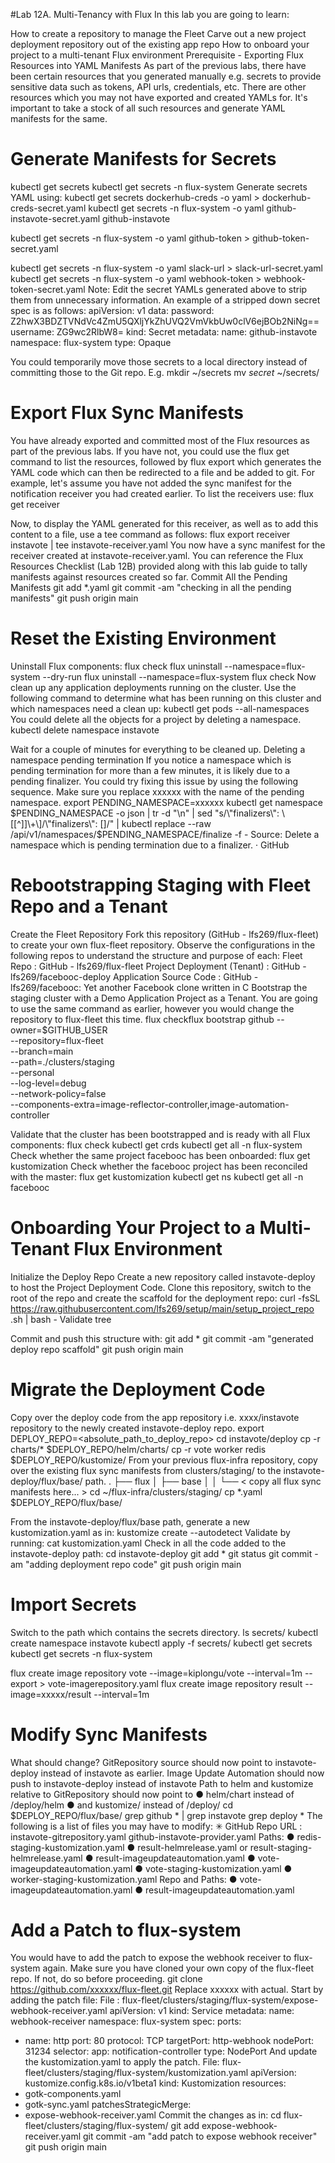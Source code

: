 #Lab 12A. Multi-Tenancy with Flux
In this lab you are going to learn:

How to create a repository to manage the Fleet
Carve out a new project deployment repository out of the existing app repo
How to onboard your project to a multi-tenant Flux environment
Prerequisite - Exporting Flux Resources into YAML Manifests
As part of the previous labs, there have been certain resources that you generated manually
e.g. secrets to provide sensitive data such as tokens, API urls, credentials, etc. There are other
resources which you may not have exported and created YAMLs for. It's important to take a
stock of all such resources and generate YAML manifests for the same.

# Generate Manifests for Secrets
kubectl get secrets
kubectl get secrets -n flux-system
Generate secrets YAML using:
kubectl get secrets dockerhub-creds -o yaml >
dockerhub-creds-secret.yaml
kubectl get secrets -n flux-system -o yaml
github-instavote-secret.yaml
github-instavote
>
kubectl get secrets -n flux-system -o yaml github-token >
github-token-secret.yaml

kubectl get secrets -n flux-system -o yaml slack-url >
slack-url-secret.yaml
kubectl get secrets -n flux-system -o yaml webhook-token >
webhook-token-secret.yaml
Note: Edit the secret YAMLs generated above to strip them from unnecessary information.
An example of a stripped down secret spec is as follows:
apiVersion: v1
data:
password: Z2hwX3BDZTVNdVc4ZmU5QXljYkZhUVQ2VmVkbUw0clV6ejBOb2NiNg==
username: ZG9wc2RlbW8=
kind: Secret
metadata:
name: github-instavote
namespace: flux-system
type: Opaque

You could temporarily move those secrets to a local directory instead of committing those to the
Git repo.
E.g.
mkdir ~/secrets
mv *secret* ~/secrets/

# Export Flux Sync Manifests
You have already exported and committed most of the Flux resources as part of the previous
labs. If you have not, you could use the flux get command to list the resources, followed by
flux export which generates the YAML code which can then be redirected to a file and be
added to git.
For example, let's assume you have not added the sync manifest for the notification receiver
you had created earlier.
To list the receivers use:
flux get receiver

Now, to display the YAML generated for this receiver, as well as to add this content to a file, use
a tee command as follows:
flux export receiver instavote | tee instavote-receiver.yaml
You now have a sync manifest for the receiver created at instavote-receiver.yaml.
You can reference the Flux Resources Checklist (Lab 12B) provided along with this lab guide
to tally manifests against resources created so far.
Commit All the Pending Manifests
git add *.yaml
git commit -am "checking in all the pending manifests"
git push origin main

# Reset the Existing Environment
Uninstall Flux components:
flux check
flux uninstall --namespace=flux-system --dry-run
flux uninstall --namespace=flux-system
flux check
Now clean up any application deployments running on the cluster.
Use the following command to determine what has been running on this cluster and which
namespaces need a clean up:
kubectl get pods --all-namespaces
You could delete all the objects for a project by deleting a namespace.
kubectl delete namespace instavote

Wait for a couple of minutes for everything to be cleaned up.
Deleting a namespace pending termination
If you notice a namespace which is pending termination for more than a few minutes, it is likely
due to a pending finalizer. You could try fixing this issue by using the following sequence. Make
sure you replace xxxxxx with the name of the pending namespace.
export PENDING_NAMESPACE=xxxxxx
kubectl get namespace $PENDING_NAMESPACE -o json
| tr -d "\n" | sed
"s/\"finalizers\": \[[^]]\+\]/\"finalizers\": []/"
| kubectl replace
--raw /api/v1/namespaces/$PENDING_NAMESPACE/finalize -f -
Source: Delete a namespace which is pending termination due to a finalizer. · GitHub


# Rebootstrapping Staging with Fleet Repo and a Tenant
Create the Fleet Repository
Fork this repository (GitHub - lfs269/flux-fleet) to create your own flux-fleet repository.
Observe the configurations in the following repos to understand the structure and purpose of
each:
Fleet Repo : GitHub - lfs269/flux-fleet
Project Deployment (Tenant) : GitHub - lfs269/facebooc-deploy
Application Source Code : GitHub - lfs269/facebooc: Yet another Facebook clone
written in C
Bootstrap the staging cluster with a Demo Application Project as a Tenant. You are going to
use the same command as earlier, however you would change the repository to flux-fleet
this time.
flux checkflux bootstrap github
--owner=$GITHUB_USER \
--repository=flux-fleet \
--branch=main \
--path=./clusters/staging \
--personal \
--log-level=debug \
--network-policy=false \
--components-extra=image-reflector-controller,image-automation-controller

Validate that the cluster has been bootstrapped and is ready with all Flux components:
flux check
kubectl get crds
kubectl get all -n flux-system
Check whether the same project facebooc has been onboarded:
flux get kustomization
Check whether the facebooc project has been reconciled with the master:
flux get kustomization
kubectl get ns
kubectl get all -n facebooc

# Onboarding Your Project to a Multi-Tenant Flux Environment
Initialize the Deploy Repo
Create a new repository called instavote-deploy to host the Project Deployment Code.
Clone this repository, switch to the root of the repo and create the scaffold for the deployment
repo:
curl -fsSL
https://raw.githubusercontent.com/lfs269/setup/main/setup_project_repo
.sh | bash -
Validate
tree

Commit and push this structure with:
git add *
git commit -am "generated deploy repo scaffold"
git push origin main

# Migrate the Deployment Code
Copy over the deploy code from the app repository i.e. xxxx/instavote repository to the
newly created instavote-deploy repo.
export DEPLOY_REPO=<absolute_path_to_deploy_repo>
cd instavote/deploy
cp -r charts/* $DEPLOY_REPO/helm/charts/
cp -r vote worker redis $DEPLOY_REPO/kustomize/
From your previous flux-infra repository, copy over the existing flux sync manifests from
clusters/staging/ to the instavote-deploy/flux/base/ path.
.
├── flux
│
├── base
│
│
└── < copy all flux sync manifests here... >
cd ~/flux-infra/clusters/staging/
cp *.yaml $DEPLOY_REPO/flux/base/

From the instavote-deploy/flux/base path, generate a new kustomization.yaml as
in:
kustomize create --autodetect
Validate by running:
cat kustomization.yaml
Check in all the code added to the instavote-deploy path:
cd instavote-deploy
git add *
git status
git commit -am "adding deployment repo code"
git push origin main

# Import Secrets
Switch to the path which contains the secrets directory.
ls secrets/
kubectl create namespace instavote
kubectl apply -f secrets/
kubectl get secrets
kubectl get secrets -n flux-system

flux create image repository vote --image=kiplongu/vote --interval=1m --export > vote-imagerepository.yaml
flux create image repository result --image=xxxxx/result --interval=1m

# Modify Sync Manifests
What should change?
GitRepository source should now point to instavote-deploy instead of instavote
as earlier.
Image Update Automation should now push to instavote-deploy instead of
instavote
Path to helm and kustomize relative to GitRepository should now point to
● helm/chart instead of /deploy/helm
● and kustomize/ instead of /deploy/
cd $DEPLOY_REPO/flux/base/
grep github * | grep instavote
grep deploy *
The following is a list of files you may have to modify:
✳ GitHub Repo URL :
instavote-gitrepository.yaml
github-instavote-provider.yaml
Paths:
● redis-staging-kustomization.yaml
● result-helmrelease.yaml or result-staging-helmrelease.yaml
● result-imageupdateautomation.yaml
● vote-imageupdateautomation.yaml
● vote-staging-kustomization.yaml
● worker-staging-kustomization.yaml
Repo and Paths:
● vote-imageupdateautomation.yaml
● result-imageupdateautomation.yaml

# Add a Patch to flux-system
You would have to add the patch to expose the webhook receiver to flux-system again.
Make sure you have cloned your own copy of the flux-fleet repo. If not, do so before
proceeding.
git clone https://github.com/xxxxxx/flux-fleet.git
Replace xxxxxx with actual.
Start by adding the patch file:
File :
flux-fleet/clusters/staging/flux-system/expose-webhook-receiver.yaml
apiVersion: v1
kind: Service
metadata:
name: webhook-receiver
namespace: flux-system
spec:
ports:
- name: http
port: 80
protocol: TCP
targetPort: http-webhook
nodePort: 31234
selector:
app: notification-controller
type: NodePort
And update the kustomization.yaml to apply the patch.
File: flux-fleet/clusters/staging/flux-system/kustomization.yaml
apiVersion: kustomize.config.k8s.io/v1beta1
kind: Kustomization
resources:
- gotk-components.yaml
- gotk-sync.yaml
patchesStrategicMerge:
- expose-webhook-receiver.yaml
Commit the changes as in:
cd flux-fleet/clusters/staging/flux-system/
git add expose-webhook-receiver.yaml
git commit -am "add patch to expose webhook receiver"
git push origin main
